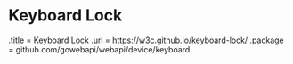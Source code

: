 # Keyboard Lock

.title = Keyboard Lock
.url = <https://w3c.github.io/keyboard-lock/>
.package = github.com/gowebapi/webapi/device/keyboard
